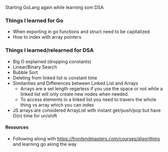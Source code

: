 Starting GoLang again while learning som DSA

### Things I learned for Go

- When exporting in go functions and struct need to be capitalized
- How to index with array pointers

### Things I learned/relearned for DSA

- Big O explained (dropping constants)
- Linear/Binary Search
- Bubble Sort
- Deleting from linked list is constant time
- Similarities and Differences between Linked List and Arrays
  - Arrays are a set length regarless if you use the space or not while a linked list will only create new nodes when needed.
  - To access elements in a linked list you need to travers the whole thing vs array which you can index
- JS arrays are considered ArrayList with instant get/push/pop but have O(n) time for un/shift

#### Resources

- Following along with https://frontendmasters.com/courses/algorithms and learning go along the way
